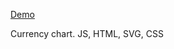 <a href="https://vladislavminchuk.github.io/chart.github.io/">Demo</a>

Currency chart. JS, HTML, SVG, CSS
